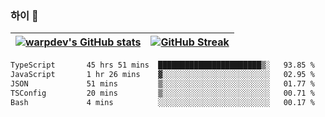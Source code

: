 
### 하이 👋
[![warpdev's GitHub stats](https://github-readme-stats.vercel.app/api?username=warpdev&show_icons=true&theme=vue-dark)](#) |[![GitHub Streak](https://github-readme-streak-stats.herokuapp.com/?user=warpdev&theme=dark)](#)
--- | --- |
<!--START_SECTION:waka-->

```txt
TypeScript       45 hrs 51 mins  ███████████████████████▒░   93.85 %
JavaScript       1 hr 26 mins    ▓░░░░░░░░░░░░░░░░░░░░░░░░   02.95 %
JSON             51 mins         ▒░░░░░░░░░░░░░░░░░░░░░░░░   01.77 %
TSConfig         20 mins         ▒░░░░░░░░░░░░░░░░░░░░░░░░   00.71 %
Bash             4 mins          ░░░░░░░░░░░░░░░░░░░░░░░░░   00.17 %
```

<!--END_SECTION:waka-->

<!--
**warpdev/warpdev** is a ✨ _special_ ✨ repository because its `README.md` (this file) appears on your GitHub profile.

Here are some ideas to get you started:

- 🔭 I’m currently working on ...
- 🌱 I’m currently learning ...
- 👯 I’m looking to collaborate on ...
- 🤔 I’m looking for help with ...
- 💬 Ask me about ...
- 📫 How to reach me: ...
- 😄 Pronouns: ...
- ⚡ Fun fact: ...
-->
